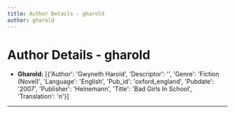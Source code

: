 ```yaml
---
title: Author Details - gharold
author: gharold
---
```


# Author Details - gharold

<ul>
    <li><strong>Gharold:</strong> [{'Author': 'Gwyneth Harold', 'Descriptor': '', 'Genre': 'Fiction (Novel)', 'Language': 'English', 'Pub_id': 'oxford_england', 'Pubdate': '2007', 'Publisher': 'Heinemann', 'Title': 'Bad Girls In School', 'Translation': 'n'}]</li>
</ul>
<hr>